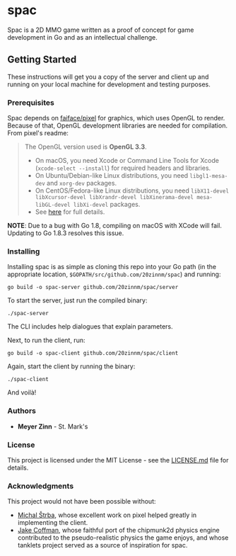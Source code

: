 # spac

Spac is a 2D MMO game written as a proof of concept for game development in Go and as an intellectual challenge.

## Getting Started

These instructions will get you a copy of the server and client up and running on your local machine for development and testing purposes.

### Prerequisites

Spac depends on [faiface/pixel](https://github.com/faiface/pixel/) for graphics, which uses OpenGL to render. Because of that, OpenGL development libraries are needed for compilation. From pixel's readme:

> The OpenGL version used is **OpenGL 3.3**.
>
> - On macOS, you need Xcode or Command Line Tools for Xcode (`xcode-select --install`) for required headers and libraries.
> - On Ubuntu/Debian-like Linux distributions, you need `libgl1-mesa-dev` and `xorg-dev` packages.
> - On CentOS/Fedora-like Linux distributions, you need `libX11-devel libXcursor-devel libXrandr-devel libXinerama-devel mesa-libGL-devel libXi-devel` packages.
> - See [here](http://www.glfw.org/docs/latest/compile.html#compile_deps) for full details.

**NOTE**: Due to a bug with Go 1.8, compiling on macOS with XCode will fail. Updating to Go 1.8.3 resolves this issue.

### Installing

Installing spac is as simple as cloning this repo into your Go path (in the appropriate location, `$GOPATH/src/github.com/20zinnm/spac`) and running:

```
go build -o spac-server github.com/20zinnm/spac/server
```

To start the server, just run the compiled binary:

```
./spac-server
```

The CLI includes help dialogues that explain parameters.

Next, to run the client, run:

```
go build -o spac-client github.com/20zinnm/spac/client
```

Again, start the client by running the binary:

```
./spac-client
```

And voilà!

### Authors

* **Meyer Zinn** - St. Mark's

### License

This project is licensed under the MIT License - see the [LICENSE.md](LICENSE.md) file for details.

### Acknowledgments

This project would not have been possible without:

* [Michal Štrba](https://github.com/faiface/), whose excellent work on pixel helped greatly in implementing the client.
* [Jake Coffman](http://www.jakecoffman.com/), whose faithful port of the chipmunk2d physics engine contributed to the pseudo-realistic physics the game enjoys, and whose tanklets project served as a source of inspiration for spac.

